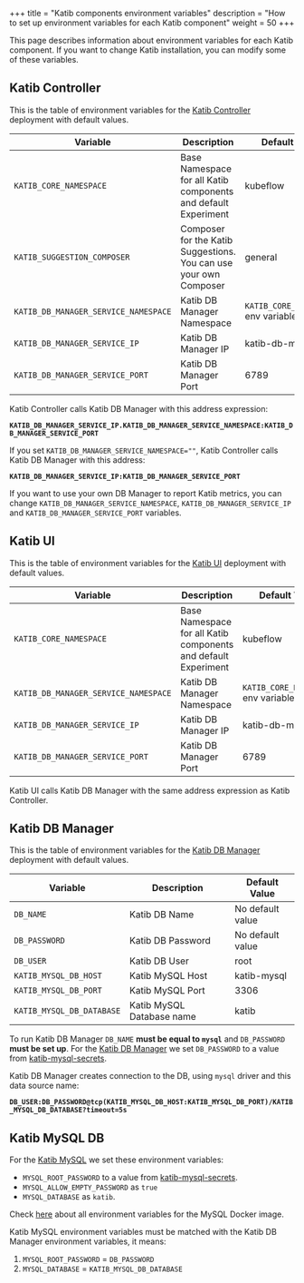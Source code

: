+++
title = "Katib components environment variables"
description = "How to set up environment variables for each Katib component"
weight = 50
+++

This page describes information about environment variables for each Katib component. If you want to change Katib installation, you can modify some of these variables.

## Katib Controller

This is the table of environment variables for the [Katib Controller](https://github.com/kubeflow/katib/blob/master/manifests/v1alpha3/katib-controller/katib-controller.yaml) deployment with default values.

<div class="table-responsive">
  <table class="table table-bordered">
    <thead class="thead-light">
      <tr>
        <th>Variable</th>
        <th>Description</th>
        <th>Default Value</th>
      </tr>
    </thead>
    <tbody>
      <tr>
        <td><code>KATIB_CORE_NAMESPACE</code></td>
        <td>Base Namespace for all Katib components and default Experiment</td>
        <td>kubeflow</td>
      </tr>
      <tr>
        <td><code>KATIB_SUGGESTION_COMPOSER</code></td>
        <td>Composer for the Katib Suggestions. You can use your own Composer</td>
        <td>general</td>
      </tr>
      <tr>
        <td><code>KATIB_DB_MANAGER_SERVICE_NAMESPACE</code></td>
        <td>Katib DB Manager Namespace</td>
        <td><code>KATIB_CORE_NAMESPACE</code> env variable</td>
      </tr>
      <tr>
        <td><code>KATIB_DB_MANAGER_SERVICE_IP</code></td>
        <td>Katib DB Manager IP</td>
        <td>katib-db-manager</td>
      </tr>
       <tr>
        <td><code>KATIB_DB_MANAGER_SERVICE_PORT</code></td>
        <td>Katib DB Manager Port</td>
        <td>6789</td>
      </tr>
    </tbody>
  </table>
</div>

Katib Controller calls Katib DB Manager with this address expression:

**`KATIB_DB_MANAGER_SERVICE_IP.KATIB_DB_MANAGER_SERVICE_NAMESPACE:KATIB_DB_MANAGER_SERVICE_PORT`**

If you set `KATIB_DB_MANAGER_SERVICE_NAMESPACE=""`, Katib Controller calls Katib DB Manager with this address:

**`KATIB_DB_MANAGER_SERVICE_IP:KATIB_DB_MANAGER_SERVICE_PORT`**

If you want to use your own DB Manager to report Katib metrics, you can change `KATIB_DB_MANAGER_SERVICE_NAMESPACE`, `KATIB_DB_MANAGER_SERVICE_IP` and `KATIB_DB_MANAGER_SERVICE_PORT` variables.

## Katib UI

This is the table of environment variables for the [Katib UI](https://github.com/kubeflow/katib/blob/master/manifests/v1alpha3/ui/deployment.yaml) deployment with default values.

<div class="table-responsive">
  <table class="table table-bordered">
    <thead class="thead-light">
      <tr>
        <th>Variable</th>
        <th>Description</th>
        <th>Default Value</th>
      </tr>
    </thead>
    <tbody>
      <tr>
        <td><code>KATIB_CORE_NAMESPACE</code></td>
        <td>Base Namespace for all Katib components and default Experiment</td>
        <td>kubeflow</td>
      </tr>
      <tr>
        <td><code>KATIB_DB_MANAGER_SERVICE_NAMESPACE</code></td>
        <td>Katib DB Manager Namespace</td>
        <td><code>KATIB_CORE_NAMESPACE</code> env variable</td>
      </tr>
      <tr>
        <td><code>KATIB_DB_MANAGER_SERVICE_IP</code></td>
        <td>Katib DB Manager IP</td>
        <td>katib-db-manager</td>
      </tr>
       <tr>
        <td><code>KATIB_DB_MANAGER_SERVICE_PORT</code></td>
        <td>Katib DB Manager Port</td>
        <td>6789</td>
      </tr>
    </tbody>
  </table>
</div>

Katib UI calls Katib DB Manager with the same address expression as Katib Controller.

## Katib DB Manager

This is the table of environment variables for the [Katib DB Manager](https://github.com/andreyvelich/katib/blob/doc-katib-config/manifests/v1alpha3/db-manager/deployment.yaml) deployment with default values.

<div class="table-responsive">
  <table class="table table-bordered">
    <thead class="thead-light">
      <tr>
        <th>Variable</th>
        <th>Description</th>
        <th>Default Value</th>
      </tr>
    </thead>
    <tbody>
      <tr>
        <td><code>DB_NAME</code></td>
        <td>Katib DB Name</td>
        <td>No default value</td>
      </tr>
      <tr>
        <td><code>DB_PASSWORD</code></td>
        <td>Katib DB Password</td>
        <td>No default value</td>
      </tr>
      <tr>
        <td><code>DB_USER</code></td>
        <td>Katib DB User</td>
        <td>root</td>
      </tr>
       <tr>
        <td><code>KATIB_MYSQL_DB_HOST</code></td>
        <td>Katib MySQL Host</td>
        <td>katib-mysql</td>
      </tr>
      <tr>
        <td><code>KATIB_MYSQL_DB_PORT</code></td>
        <td>Katib MySQL Port</td>
        <td>3306</td>
      </tr>
      <tr>
        <td><code>KATIB_MYSQL_DB_DATABASE</code></td>
        <td>Katib MySQL Database name</td>
        <td>katib</td>
      </tr>
    </tbody>
  </table>
</div>

To run Katib DB Manager `DB_NAME` **must be equal to `mysql`** and `DB_PASSWORD` **must be set up**. For the [Katib DB Manager](https://github.com/andreyvelich/katib/blob/doc-katib-config/manifests/v1alpha3/db-manager/deployment.yaml#L29) we set `DB_PASSWORD` to a value from [katib-mysql-secrets](https://github.com/kubeflow/katib/blob/master/manifests/v1alpha3/mysql-db/secret.yaml).

Katib DB Manager creates connection to the DB, using `mysql` driver and this data source name:

**`DB_USER:DB_PASSWORD@tcp(KATIB_MYSQL_DB_HOST:KATIB_MYSQL_DB_PORT)/KATIB_MYSQL_DB_DATABASE?timeout=5s`**

## Katib MySQL DB

For the [Katib MySQL](https://github.com/kubeflow/katib/blob/master/manifests/v1alpha3/mysql-db/deployment.yaml) we set these environment variables:

- `MYSQL_ROOT_PASSWORD` to a value from [katib-mysql-secrets](https://github.com/kubeflow/katib/blob/master/manifests/v1alpha3/mysql-db/secret.yaml).
- `MYSQL_ALLOW_EMPTY_PASSWORD` as `true`
- `MYSQL_DATABASE` as `katib`.

Check [here](https://github.com/docker-library/docs/tree/master/mysql#environment-variables) about all environment variables for the MySQL Docker image.

Katib MySQL environment variables must be matched with the Katib DB Manager environment variables, it means:

1. `MYSQL_ROOT_PASSWORD` = `DB_PASSWORD`
2. `MYSQL_DATABASE` = `KATIB_MYSQL_DB_DATABASE`
